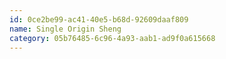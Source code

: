 ```yaml
---
id: 0ce2be99-ac41-40e5-b68d-92609daaf809
name: Single Origin Sheng
category: 05b76485-6c96-4a93-aab1-ad9f0a615668
---
```

